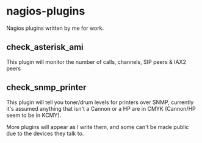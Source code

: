 nagios-plugins
==============

Nagios plugins written by me for work.

## check_asterisk_ami ##

This plugin will monitor the number of calls, channels, SIP peers & IAX2 peers

## check_snmp_printer ##

This plugin will tell you toner/drum levels for printers over SNMP, currently it's assumed anything that isn't a Cannon or a HP are in CMYK (Cannon/HP seem to be in KCMY).



More plugins will appear as I write them, and some can't be made public due to the devices they talk to.

